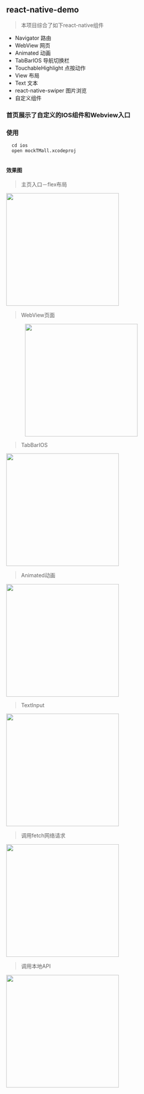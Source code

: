 ## react-native-demo
> 本项目综合了如下react-native组件

- Navigator   路由
- WebView     网页  
- Animated    动画
- TabBarIOS   导航切换栏
- TouchableHighlight   点按动作
- View  布局
- Text 文本
- react-native-swiper 图片浏览
- 自定义组件 

### 首页展示了自定义的IOS组件和Webview入口

### 使用
```
  cd ios
  open mockTMall.xcodeproj
  
```
#### 效果图

>主页入口－flex布局   

<img src='./Assets/readme/indexapp.gif' width='300px'>

>WebView页面

<img src='./Assets/readme/webview.gif' width='300px' style='margin-left:50px'>

>TabBarIOS 

<img src='./Assets/readme/tabbar.gif' width='300px'>

>  Animated动画

<img src='./Assets/readme/animation.gif' width='300px'>

>TextInput

<img src='./Assets/readme/textinput.gif' width='300px'>

>调用fetch网络请求

<img src='./Assets/readme/network.gif' width='300px'>

>调用本地API

<img src='./Assets/readme/cameraRoll.gif' width='300px'>



